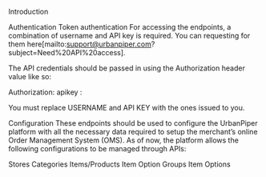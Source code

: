 Introduction



Authentication
Token authentication
For accessing the endpoints, a combination of username and API key is required. You can requesting for them here[mailto:support@urbanpiper.com?subject=Need%20API%20access].

The API credentials should be passed in using the Authorization header value like so:

Authorization: apikey <USERNAME>:<API KEY>

You must replace USERNAME and API KEY with the ones issued to you.



Configuration
These endpoints should be used to configure the UrbanPiper platform with all the necessary data required to setup the merchant’s online Order Management System (OMS). As of now, the platform allows the following configurations to be managed through APIs:

Stores
Categories
Items/Products
Item Option Groups
Item Options